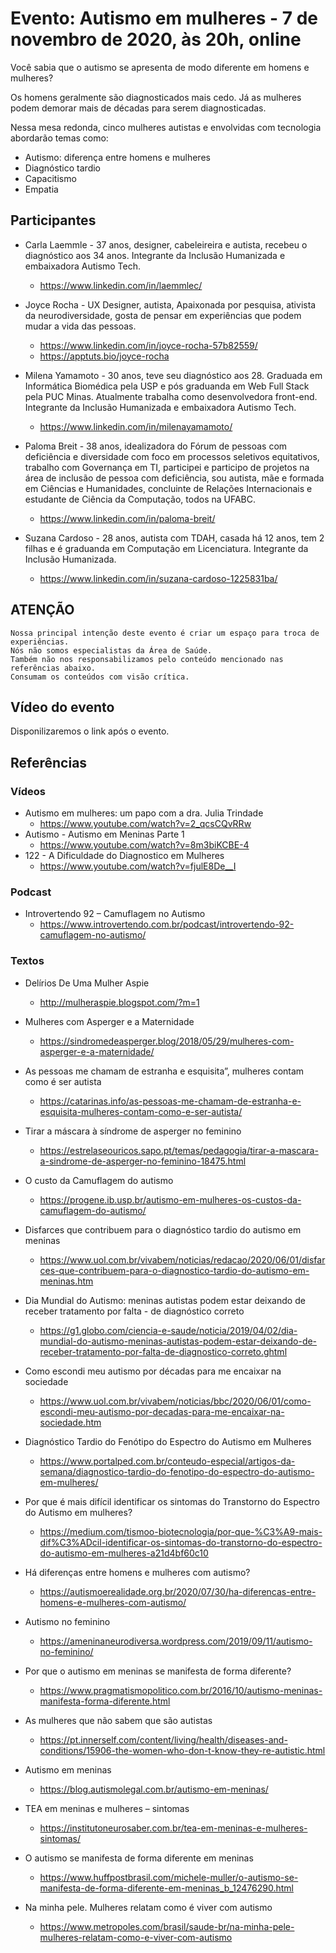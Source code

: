 # Evento: Autismo em mulheres -  7 de novembro de 2020, às 20h, online

Você sabia que o autismo se apresenta de modo diferente em homens e mulheres?

Os homens geralmente são diagnosticados mais cedo. Já as mulheres podem demorar mais de décadas para serem diagnosticadas.

Nessa mesa redonda, cinco mulheres autistas e envolvidas com tecnologia abordarão temas como:

- Autismo: diferença entre homens e mulheres
- Diagnóstico tardio
- Capacitismo
- Empatia


## Participantes

- Carla Laemmle - 37 anos, designer, cabeleireira e autista, recebeu o diagnóstico aos 34 anos. Integrante da Inclusão Humanizada e embaixadora Autismo Tech.
	- https://www.linkedin.com/in/laemmlec/

- Joyce Rocha - UX Designer, autista, Apaixonada por pesquisa, ativista da neurodiversidade, gosta de pensar em experiências que podem mudar a vida das pessoas.
	- https://www.linkedin.com/in/joyce-rocha-57b82559/
	- https://apptuts.bio/joyce-rocha

- Milena Yamamoto - 30 anos, teve seu diagnóstico aos 28. Graduada em Informática Biomédica pela USP e pós graduanda em Web Full Stack pela PUC Minas. Atualmente trabalha como desenvolvedora front-end. Integrante da Inclusão Humanizada e embaixadora Autismo Tech.
	- https://www.linkedin.com/in/milenayamamoto/

- Paloma Breit - 38 anos, idealizadora do Fórum de pessoas com deficiência e diversidade com foco em processos seletivos equitativos, trabalho com Governança em TI, participei e participo de projetos na área de inclusão de pessoa com deficiência, sou autista, mãe e formada em Ciências e Humanidades, concluinte de Relações Internacionais e estudante de Ciência da Computação, todos na UFABC.
	- https://www.linkedin.com/in/paloma-breit/

- Suzana Cardoso - 28 anos, autista com TDAH, casada há 12 anos, tem 2 filhas e é graduanda em Computação em Licenciatura. Integrante da Inclusão Humanizada.
	- https://www.linkedin.com/in/suzana-cardoso-1225831ba/


## ATENÇÃO

```
Nossa principal intenção deste evento é criar um espaço para troca de experiências.
Nós não somos especialistas da Área de Saúde.
Também não nos responsabilizamos pelo conteúdo mencionado nas referências abaixo.
Consumam os conteúdos com visão crítica.
```

## Vídeo do evento

Disponilizaremos o link após o evento.


## Referências

### Vídeos

- Autismo em mulheres: um papo com a dra. Julia Trindade
  - https://www.youtube.com/watch?v=2_qcsCQvRRw
- Autismo - Autismo em Meninas Parte 1
  - https://www.youtube.com/watch?v=8m3biKCBE-4
- 122 - A Dificuldade do Diagnostico em Mulheres
  - https://www.youtube.com/watch?v=fjulE8De__I
  
### Podcast

- Introvertendo 92 – Camuflagem no Autismo
  - https://www.introvertendo.com.br/podcast/introvertendo-92-camuflagem-no-autismo/


### Textos

- Delírios De Uma Mulher Aspie
  - http://mulheraspie.blogspot.com/?m=1
- Mulheres com Asperger e a Maternidade
  - https://sindromedeasperger.blog/2018/05/29/mulheres-com-asperger-e-a-maternidade/
- As pessoas me chamam de estranha e esquisita”, mulheres contam como é ser autista
  - https://catarinas.info/as-pessoas-me-chamam-de-estranha-e-esquisita-mulheres-contam-como-e-ser-autista/
- Tirar a máscara à síndrome de asperger no feminino
  - https://estrelaseouricos.sapo.pt/temas/pedagogia/tirar-a-mascara-a-sindrome-de-asperger-no-feminino-18475.html


- O custo da Camuflagem do autismo
  - https://progene.ib.usp.br/autismo-em-mulheres-os-custos-da-camuflagem-do-autismo/

- Disfarces que contribuem para o diagnóstico tardio do autismo em meninas
  - https://www.uol.com.br/vivabem/noticias/redacao/2020/06/01/disfarces-que-contribuem-para-o-diagnostico-tardio-do-autismo-em-meninas.htm

- Dia Mundial do Autismo: meninas autistas podem estar deixando de receber tratamento por falta - de diagnóstico correto
  - https://g1.globo.com/ciencia-e-saude/noticia/2019/04/02/dia-mundial-do-autismo-meninas-autistas-podem-estar-deixando-de-receber-tratamento-por-falta-de-diagnostico-correto.ghtml
- Como escondi meu autismo por décadas para me encaixar na sociedade
  - https://www.uol.com.br/vivabem/noticias/bbc/2020/06/01/como-escondi-meu-autismo-por-decadas-para-me-encaixar-na-sociedade.htm


- Diagnóstico Tardio do Fenótipo do Espectro do Autismo em Mulheres
  - https://www.portalped.com.br/conteudo-especial/artigos-da-semana/diagnostico-tardio-do-fenotipo-do-espectro-do-autismo-em-mulheres/
- Por que é mais difícil identificar os sintomas do Transtorno do Espectro do Autismo em mulheres?
  - https://medium.com/tismoo-biotecnologia/por-que-%C3%A9-mais-dif%C3%ADcil-identificar-os-sintomas-do-transtorno-do-espectro-do-autismo-em-mulheres-a21d4bf60c10
- Há diferenças entre homens e mulheres com autismo?
  - https://autismoerealidade.org.br/2020/07/30/ha-diferencas-entre-homens-e-mulheres-com-autismo/
- Autismo no feminino
  - https://ameninaneurodiversa.wordpress.com/2019/09/11/autismo-no-feminino/


- Por que o autismo em meninas se manifesta de forma diferente?
  - https://www.pragmatismopolitico.com.br/2016/10/autismo-meninas-manifesta-forma-diferente.html
- As mulheres que não sabem que são autistas
  - https://pt.innerself.com/content/living/health/diseases-and-conditions/15906-the-women-who-don-t-know-they-re-autistic.html

- Autismo em meninas
  - https://blog.autismolegal.com.br/autismo-em-meninas/
- TEA em meninas e mulheres – sintomas
  - https://institutoneurosaber.com.br/tea-em-meninas-e-mulheres-sintomas/
- O autismo se manifesta de forma diferente em meninas
  - https://www.huffpostbrasil.com/michele-muller/o-autismo-se-manifesta-de-forma-diferente-em-meninas_b_12476290.html
- Na minha pele. Mulheres relatam como é viver com autismo
  - https://www.metropoles.com/brasil/saude-br/na-minha-pele-mulheres-relatam-como-e-viver-com-autismo

